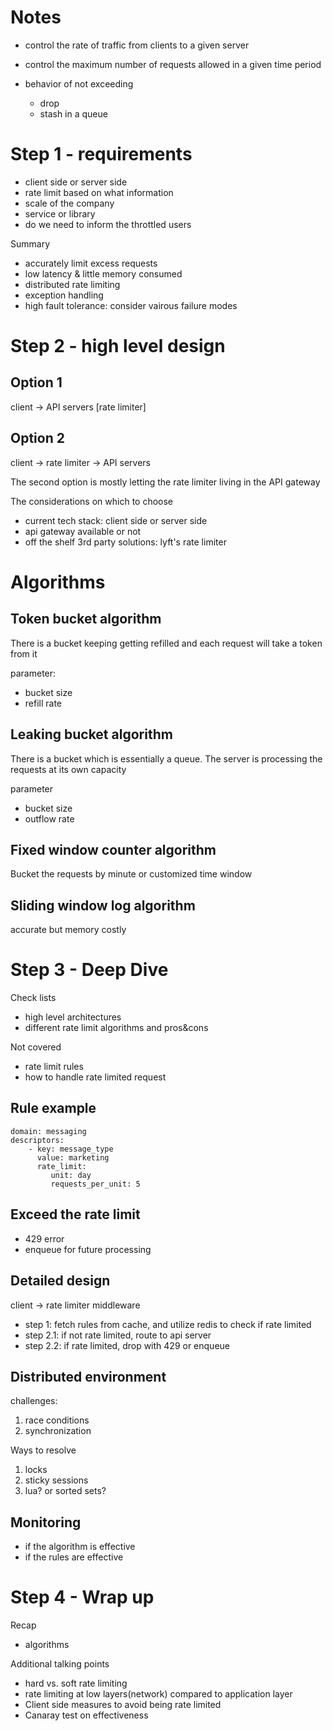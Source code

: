 

# Notes
- control the rate of traffic from clients to a given server
- control the maximum number of requests allowed in a given time period

- behavior of not exceeding
    - drop
    - stash in a queue



# Step 1 - requirements
- client side or server side
- rate limit based on what information
- scale of the company
- service or library
- do we need to inform the throttled users


Summary 
- accurately limit excess requests
- low latency & little memory consumed
- distributed rate limiting
- exception handling
- high fault tolerance: consider vairous failure modes



# Step 2 - high level design

Option 1
-
client -> API servers [rate limiter]

Option 2
-
client -> rate limiter -> API servers

The second option is mostly letting the rate limiter living in the API gateway


The considerations on which to choose
- current tech stack: client side or server side
- api gateway available or not
- off the shelf 3rd party solutions: lyft's rate limiter



# Algorithms

## Token bucket algorithm

There is a bucket keeping getting refilled and each request will take a token from it

parameter:
- bucket size
- refill rate


## Leaking bucket algorithm

There is a bucket which is essentially a queue. The server is processing the requests at its own capacity

parameter
- bucket size
- outflow rate


## Fixed window counter algorithm

Bucket the requests by minute or customized time window


## Sliding window log algorithm

accurate but memory costly




# Step 3 - Deep Dive

Check lists
- high level architectures
- different rate limit algorithms and pros&cons

Not covered
- rate limit rules
- how to handle rate limited request


## Rule example
```
domain: messaging
descriptors:
    - key: message_type
      value: marketing
      rate_limit:
         unit: day
         requests_per_unit: 5
```

## Exceed the rate limit

- 429 error
- enqueue for future processing

## Detailed design

client -> rate limiter middleware

- step 1: fetch rules from cache, and utilize redis to check if rate limited
- step 2.1: if not rate limited, route to api server
- step 2.2: if rate limited, drop with 429 or enqueue


## Distributed environment
challenges:
1. race conditions
2. synchronization

Ways to resolve
1. locks
2. sticky sessions
3. lua? or sorted sets?


## Monitoring
- if the algorithm is effective
- if the rules are effective

# Step 4 - Wrap up

Recap
- algorithms


Additional talking points
- hard vs. soft rate limiting
- rate limiting at low layers(network) compared to application layer
- Client side measures to avoid being rate limited
- Canaray test on effectiveness



